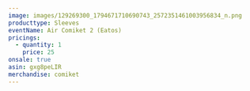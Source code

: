 ```yaml
---
image: images/129269300_1794671710690743_2572351461003956834_n.png
producttype: Sleeves
eventName: Air Comiket 2 (Eatos)
pricings:
  - quantity: 1
    price: 25
onsale: true
asin: gxg8peLIR
merchandise: comiket
---
```

